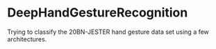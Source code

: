 # DeepHandGestureRecognition
Trying to classify the 20BN-JESTER hand gesture data set using a few architectures.
